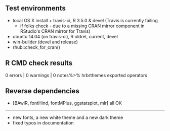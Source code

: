 ## Test environments

* local OS X install + travis-ci, R 3.5.0 & devel (Travis is currently failing 
  - if folks check - due to a missing CRAN mirror component in RStudio's CRAN
  mirror for Travis)
* ubuntu 14.04 (on travis-ci), R oldrel, current, devel
* win-builder (devel and release)
* rhub::check_for_cran()

## R CMD check results

0 errors | 0 warnings | 0 notes%>%	hrbrthemes exported operators

## Reverse dependencies

- [BAwiR, fontHind, fontMPlus, ggstatsplot, mlr] all OK

---

- new fonts, a new white theme and a new dark theme
- fixed typos in documentation

